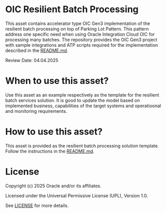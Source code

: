 # OIC Resilient Batch Processing
 
This asset contains accelerator type OIC Gen3 implementation of the resilient batch processing on top of Parking Lot Pattern. This pattern address one specific need when using Oracle Integration Cloud OIC for processing many batches. The repository provides the OIC Gen3 project with sample integrations and ATP scripts required for the implementation described in the [README.md](./files/oic-parkinglot/README.md).

Review Date: 04.04.2025

# When to use this asset?
 
Use this asset as an example respectively as the template for the resilient batch services solution. It is good to update the model based on implemented business, capabilities of the target systems and operatioonal and monitoring requirements.
 
# How to use this asset?
 
This asset is provided as the resilient batch processing solution template.
Follow the instructions in the [README.md](./files/oic-parkinglot/README.md).
 
# License

Copyright (c) 2025 Oracle and/or its affiliates.

Licensed under the Universal Permissive License (UPL), Version 1.0.

See [LICENSE](https://github.com/oracle-devrel/technology-engineering/blob/main/LICENSE) for more details.
